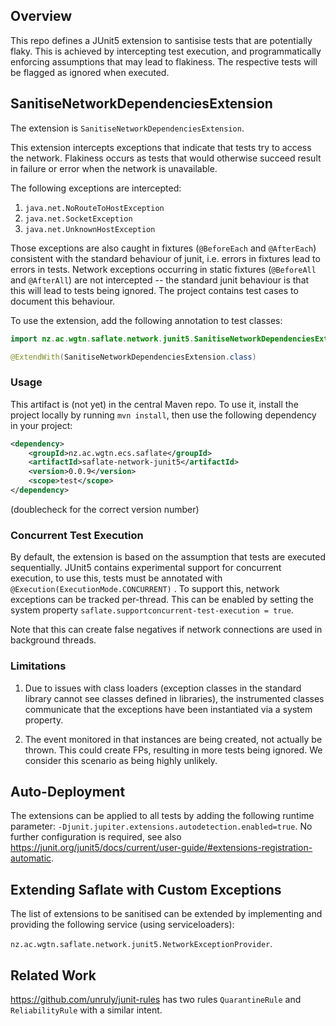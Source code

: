 ## Overview 

This repo defines a JUnit5 extension to santisise tests that are potentially flaky. This is achieved by intercepting test execution, and 
programmatically enforcing assumptions that may lead to flakiness. The respective tests will be flagged as ignored when executed. 


## SanitiseNetworkDependenciesExtension

The extension is `SanitiseNetworkDependenciesExtension`.

This extension intercepts exceptions that indicate that tests try to access the network. Flakiness occurs as tests that would otherwise succeed 
result in failure or error when the network is unavailable. 

The following exceptions are intercepted:
1. `java.net.NoRouteToHostException`
2. `java.net.SocketException`
3. `java.net.UnknownHostException`

Those exceptions are also caught in fixtures (`@BeforeEach` and `@AfterEach`) consistent with the standard behaviour of junit, i.e.
errors in fixtures lead to errors in tests. Network exceptions occurring in static fixtures (`@BeforeAll` and `@AfterAll`)
are not intercepted -- the standard junit behaviour is that this will lead to tests being ignored. 
The project contains test cases to document this behaviour.

To use the extension, add the following annotation to test classes:

```java
import nz.ac.wgtn.saflate.network.junit5.SanitiseNetworkDependenciesExtension;

@ExtendWith(SanitiseNetworkDependenciesExtension.class)
```



### Usage

This artifact is (not yet) in the central Maven repo. To use it, install the project locally by running `mvn install`, then use the following dependency in your project:

```xml
<dependency>
    <groupId>nz.ac.wgtn.ecs.saflate</groupId>
    <artifactId>saflate-network-junit5</artifactId>
    <version>0.0.9</version>
    <scope>test</scope>
</dependency>
```

(doublecheck for the correct version number)

### Concurrent Test Execution

By default, the extension is based on the assumption that tests are executed sequentially. JUnit5 contains experimental support for concurrent execution, to use
this, tests must be annotated with `@Execution(ExecutionMode.CONCURRENT)` . To support this, network exceptions can be tracked per-thread. This can be enabled 
by setting the system property `saflate.supportconcurrent-test-execution = true`. 

Note that this can create false negatives if network connections are used in background threads.


### Limitations

1. Due to issues with class loaders (exception classes in the standard library cannot see classes defined in libraries), the instrumented classes
communicate that the exceptions have been instantiated via a system property. 

2. The event monitored in that instances are being created, not actually be thrown. This could create FPs, resulting in more tests being ignored.
We consider this scenario as being highly unlikely.

## Auto-Deployment

The extensions can be applied to all tests by adding the following runtime parameter: `-Djunit.jupiter.extensions.autodetection.enabled=true`. No further configuration is required, see also https://junit.org/junit5/docs/current/user-guide/#extensions-registration-automatic.  

## Extending Saflate with Custom Exceptions

The list of extensions to be sanitised can be extended by implementing and providing the following service (using serviceloaders):

`nz.ac.wgtn.saflate.network.junit5.NetworkExceptionProvider`. 


## Related Work

https://github.com/unruly/junit-rules has two rules `QuarantineRule` and `ReliabilityRule` with a similar intent.